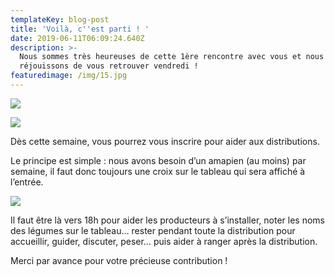 ```yaml
---
templateKey: blog-post
title: 'Voilà, c''est parti ! '
date: 2019-06-11T06:09:24.640Z
description: >-
  Nous sommes très heureuses de cette 1ère rencontre avec vous et nous nous
  réjouissons de vous retrouver vendredi !
featuredimage: /img/15.jpg
---
```

![](/img/18.jpg)

![](/img/19.jpeg)

Dès cette semaine, vous pourrez vous inscrire pour aider aux distributions. 

Le principe est simple : nous avons besoin d’un amapien (au moins) par semaine, il faut donc toujours une croix sur le tableau qui sera affiché à l’entrée.

![](/img/17.jpg)

Il faut être là vers 18h pour aider les producteurs à s’installer, noter les noms des légumes sur le tableau… rester pendant toute la distribution pour accueillir, guider, discuter, peser… puis aider à ranger après la distribution. 

Merci par avance pour votre précieuse contribution !
